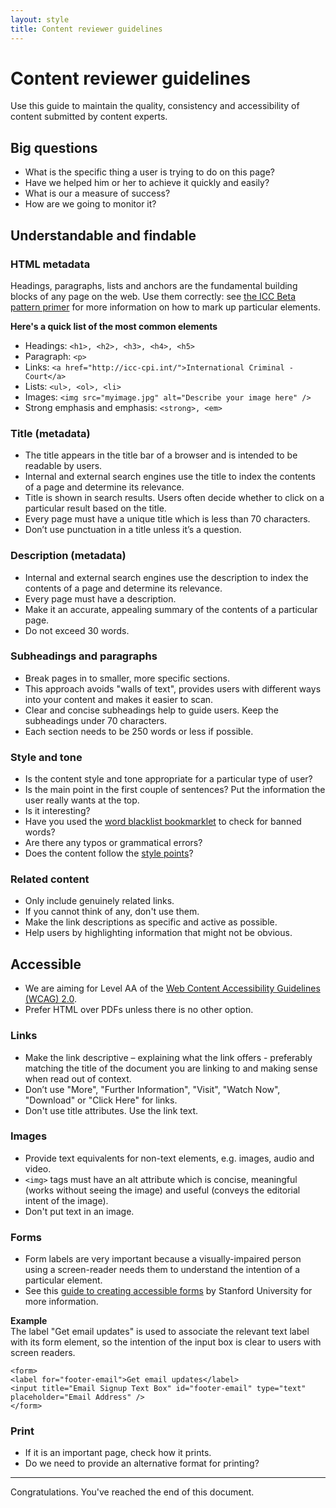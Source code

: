 ```yaml
---
layout: style
title: Content reviewer guidelines 
---
```

# Content reviewer guidelines
Use this guide to maintain the quality, consistency and accessibility of content submitted by content experts.  

## Big questions 
- What is the specific thing a user is trying to do on this page?
- Have we helped him or her to achieve it quickly and easily?
- What is our a measure of success? 
- How are we going to monitor it? 

## Understandable and findable 

### HTML metadata
Headings, paragraphs, lists and anchors are the fundamental building blocks of any page on the web. Use them correctly: see [the ICC Beta pattern primer](../design-guide/) for more information on how to mark up particular elements. 

**Here's a quick list of the most common elements**
 
- Headings: ```<h1>, <h2>, <h3>, <h4>, <h5>```
- Paragraph: ```<p>```
- Links: ```<a href="http://icc-cpi.int/">International Criminal - Court</a>```
- Lists: ```<ul>, <ol>, <li>```
- Images: ```<img src="myimage.jpg" alt="Describe your image here" />```
- Strong emphasis and emphasis: ```<strong>, <em>```

### Title (metadata)
- The title appears in the title bar of a browser and is intended to be readable by users.
- Internal and external search engines use the title to index the contents of a page and determine its relevance.
- Title is shown in search results. Users often decide whether to click on a particular result based on the title.   
- Every page must have a unique title which is less than 70 characters. 	 
- Don’t use punctuation in a title unless it’s a question.

### Description (metadata)
- Internal and external search engines use the description to index the contents of a page and determine its relevance.
- Every page must have a description.
- Make it an accurate, appealing summary of the contents of a particular page. 
- Do not exceed 30 words.

### Subheadings and paragraphs 
- Break pages in to smaller, more specific sections. 
- This approach avoids "walls of text", provides users with different ways into your content and makes it easier to scan.
- Clear and concise subheadings help to guide users. Keep the subheadings under 70 characters.
- Each section needs to be 250 words or less if possible.   

### Style and tone
- Is the content style and tone appropriate for a particular type of user? 
- Is the main point in the first couple of sentences? Put the information the user really wants at the top.  
- Is it interesting? 
- Have you used the [word blacklist bookmarklet](../jargone) to check for banned words? 
- Are there any typos or grammatical errors?    
- Does the content follow the [style points](style-points.html)?

### Related content
- Only include genuinely related links. 
- If you cannot think of any, don't use them. 
- Make the link descriptions as specific and active as possible. 
- Help users by highlighting information that might not be obvious. 

## Accessible 
- We are aiming for Level AA of the [Web Content Accessibility Guidelines (WCAG) 2.0](http://www.w3.org/TR/WCAG/).
- Prefer HTML over PDFs unless there is no other option.
 
### Links
- Make the link descriptive – explaining what the link offers - preferably matching the title of the document you are linking to and making sense when read out of context. 
- Don’t use "More", "Further Information", "Visit", "Watch Now", "Download" or "Click Here"  for links. 
- Don't use title attributes. Use the link text. 

### Images 
- Provide text equivalents for non-text elements, e.g. images, audio and video. 
- ```<img>``` tags must have an alt attribute which is concise, meaningful (works without seeing the image) and useful (conveys the editorial intent of the image).
- Don't put text in an image.  
 
### Forms 
- Form labels are very important because a visually-impaired person using a screen-reader needs them to understand the intention of a particular element.
- See this [guide to creating accessible forms](http://studentaffairs.stanford.edu/soap/tips/forms) by Stanford University for more information. 

**Example**<br>
The label "Get email updates" is used to associate the relevant text label with its form element, so the intention of the input box is clear to users with screen readers.  
 
    <form>
    <label for="footer-email">Get email updates</label>
    <input title="Email Signup Text Box" id="footer-email" type="text" placeholder="Email Address" />
    </form>
 

### Print 
- If it is an important page, check how it prints. 
- Do we need to provide an alternative format for printing? 


<hr>Congratulations. You've reached the end of this document. 